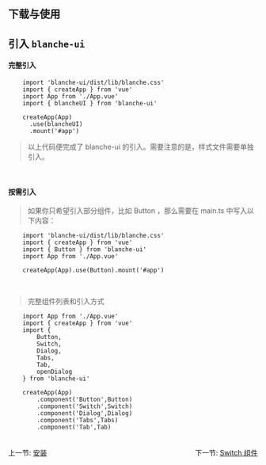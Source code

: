 ## 下载与使用

## 引入 `blanche-ui`

#### 完整引入

```
    import 'blanche-ui/dist/lib/blanche.css'
    import { createApp } from 'vue'
    import App from './App.vue'
    import { blancheUI } from 'blanche-ui'

    createApp(App)
      .use(blancheUI)
      .mount('#app')
```

> 以上代码便完成了 blanche-ui 的引入。需要注意的是，样式文件需要单独引入。

<br>

#### 按需引入

> 如果你只希望引入部分组件，比如 Button ，那么需要在 main.ts 中写入以下内容：

```
    import 'blanche-ui/dist/lib/blanche.css'
    import { createApp } from 'vue'
    import { Button } from 'blanche-ui'
    import App from './App.vue'

    createApp(App).use(Button).mount('#app')
```

<br>

> 完整组件列表和引入方式

```
    import App from './App.vue'
    import { createApp } from 'vue'
    import {
        Button,
        Switch,
        Dialog,
        Tabs,
        Tab,
        openDialog
    } from 'blanche-ui'

    createApp(App)
        .component('Button',Button)
        .component('Switch',Switch)
        .component('Dialog',Dialog)
        .component('Tabs',Tabs)
        .component('Tab',Tab)
```

<div style='display:flex;justify-content:space-between;margin:20px 0;float:left '>
<div>上一节: <a href='#/doc/install'>安装</a></div>  
</div>
<div style='display:flex;justify-content:space-between;margin:20px 0;float:right '>
<div>下一节: <a href='#/doc/switch'>Switch 组件</a></div>  
</div>